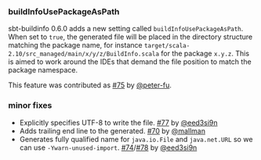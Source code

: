   [@eed3si9n]: https://github.com/eed3si9n
  [@mallman]: https://github.com/mallman
  [@peter-fu]: https://github.com/peter-fu
  [70]: https://github.com/sbt/sbt-buildinfo/pull/70
  [75]: https://github.com/sbt/sbt-buildinfo/pull/75
  [77]: https://github.com/sbt/sbt-buildinfo/pull/77
  [78]: https://github.com/sbt/sbt-buildinfo/pull/78
  [74]: https://github.com/sbt/sbt-buildinfo/issues/74

### buildInfoUsePackageAsPath

sbt-buildinfo 0.6.0 adds a new setting called `buildInfoUsePackageAsPath`.
When set to `true`, the generated file will be placed in the directory structure matching the package name, for instance `target/scala-2.10/src_managed/main/x/y/z/BuildInfo.scala` for the package `x.y.z`. This is aimed to work around the IDEs that demand the file position to match the package namespace.

This feature was contributed as [#75][75] by [@peter-fu][@peter-fu].

### minor fixes

- Explicitly specifies UTF-8 to write the file. [#77][77] by [@eed3si9n][@eed3si9n]
- Adds trailing end line to the generated. [#70][70] by [@mallman][@mallman]
- Generates fully qualified name for `java.io.File` and `java.net.URL` so we can use `-Ywarn-unused-import`. [#74][74]/[#78][78] by [@eed3si9n][@eed3si9n]
